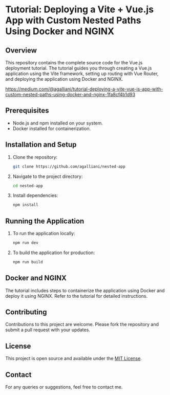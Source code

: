 # Tutorial: Deploying a Vite + Vue.js App with Custom Nested Paths Using Docker and NGINX

## Overview
This repository contains the complete source code for the Vue.js deployment tutorial. The tutorial guides you through creating a Vue.js application using the Vite framework, setting up routing with Vue Router, and deploying the application using Docker and NGINX.

https://medium.com/@agalliani/tutorial-deploying-a-vite-vue-js-app-with-custom-nested-paths-using-docker-and-nginx-1fa8cf4b1d93

## Prerequisites
- Node.js and npm installed on your system.
- Docker installed for containerization.

## Installation and Setup
1. Clone the repository:
   ```bash
   git clone https://github.com/agalliani/nested-app
   ```
2. Navigate to the project directory:
   ```bash
   cd nested-app
   ```
3. Install dependencies:
   ```bash
   npm install
   ```

## Running the Application
1. To run the application locally:
   ```bash
   npm run dev
   ```
2. To build the application for production:
   ```bash
   npm run build
   ```

## Docker and NGINX
The tutorial includes steps to containerize the application using Docker and deploy it using NGINX. Refer to the tutorial for detailed instructions.

## Contributing
Contributions to this project are welcome. Please fork the repository and submit a pull request with your updates.

## License
This project is open source and available under the [MIT License](LICENSE).


## Contact
For any queries or suggestions, feel free to contact me.

